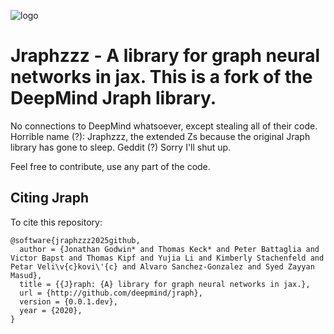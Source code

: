 
![logo](images/logo.png)
# Jraphzzz - A library for graph neural networks in jax. This is a fork of the DeepMind Jraph library. 

No connections to DeepMind whatsoever, except stealing all of their code. Horrible name (?): Jraphzzz, the extended Zs because the original Jraph library has gone to sleep. Geddit (?) Sorry I'll shut up.

Feel free to contribute, use any part of the code.

## Citing Jraph

To cite this repository:

```
@software{jraphzzz2025github,
  author = {Jonathan Godwin* and Thomas Keck* and Peter Battaglia and Victor Bapst and Thomas Kipf and Yujia Li and Kimberly Stachenfeld and Petar Veli\v{c}kovi\'{c} and Alvaro Sanchez-Gonzalez and Syed Zayyan Masud},
  title = {{J}raph: {A} library for graph neural networks in jax.},
  url = {http://github.com/deepmind/jraph},
  version = {0.0.1.dev},
  year = {2020},
}
```